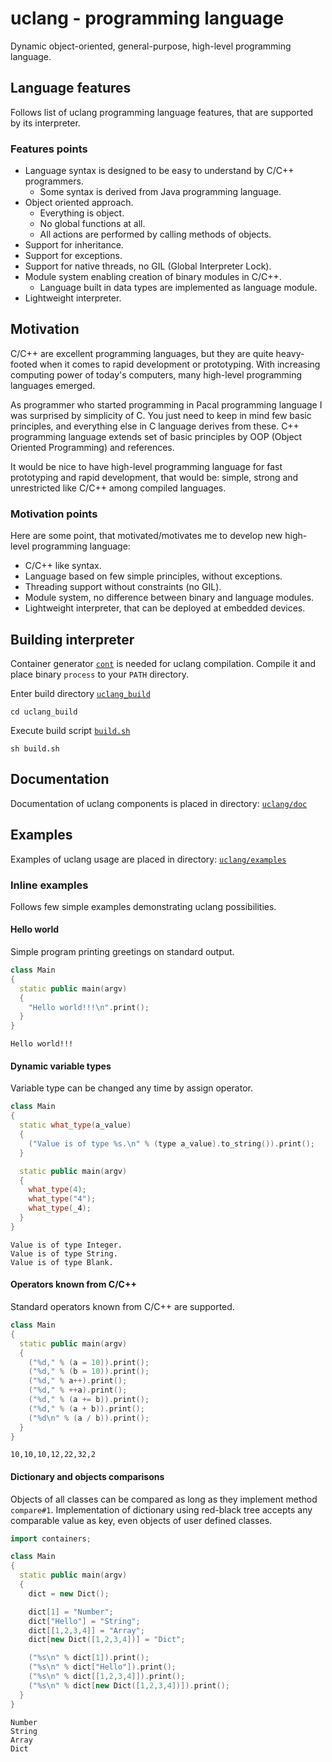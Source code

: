 # uclang - programming language

Dynamic object-oriented, general-purpose, high-level programming language.

## Language features

Follows list of uclang programming language features, that are supported by
its interpreter.

### Features points

* Language syntax is designed to be easy to understand by C/C++ programmers.
  * Some syntax is derived from Java programming language.
* Object oriented approach.
  * Everything is object. 
  * No global functions at all.
  * All actions are performed by calling methods of objects.
* Support for inheritance.
* Support for exceptions.
* Support for native threads, no GIL (Global Interpreter Lock).
* Module system enabling creation of binary modules in C/C++.
  * Language built in data types are implemented as language module.
* Lightweight interpreter.

## Motivation

C/C++ are excellent programming languages, but they are quite heavy-footed when
it comes to rapid development or prototyping.  With increasing computing power
of today's computers, many high-level programming languages emerged.

<!--
Many of widely known high-level programming languages have indisputable
influence on programing as we know it today. Some of these languages are even
used as first programming language in programming courses (MIT - Python).
-->

As programmer who started programming in Pacal programming language I was
surprised by simplicity of C. You just need to keep in mind few basic
principles, and everything else in C language derives from these.  C++
programming language extends set of basic principles by OOP (Object Oriented
Programming) and references.

It would be nice to have high-level programming language for fast prototyping
and rapid development, that would be: simple, strong and unrestricted like
C/C++ among compiled languages.

<!--
Advantages and drawbacks of some widespread high-level languages:

* Python
  * `-` Extraordinary language syntax to which everybody (including me) have to get used to.
  * `-` Too many unnecessary global functions and keywords.
  * `-` Global interpreter lock (GIL).
  * `+` Sophisticated module system, no difference between binary and language modules.
    * `+` Huge amount of native modules and libraries.
  * `-` Heavyweight interpreters, that are not so easily deployable on embedded devices.

* JavaScript
  * C/C++ like syntax more or less.
  * `+` Simple principles behind whole language.
    * `-` Arrays implemented as objects.
  * `+` Effective implementation and optimization (V8 JavaScript engine).
  * `-` Too many pitfalls waiting on unexperienced JavaScript programmers.
  * `-` One execution thread for process (not counting GC thread).
    * `+` Simplicity of usage resulting from this characteristics.
-->

### Motivation points

Here are some point, that motivated/motivates me to develop new high-level
programming language:

* C/C++ like syntax.
* Language based on few simple principles, without exceptions.
* Threading support without constraints (no GIL).
* Module system, no difference between binary and language modules.
* Lightweight interpreter, that can be deployed at embedded devices.

## Building interpreter

Container generator [`cont`](https://github.com/izuzanak/cont) is needed for
uclang compilation. Compile it and place binary `process` to your `PATH`
directory.

Enter build directory [`uclang_build`](https://github.com/izuzanak/uclang/tree/master/uclang_build)
```
cd uclang_build
```
Execute build script [`build.sh`](https://github.com/izuzanak/uclang/blob/master/uclang_build/build.sh)
```
sh build.sh
```

## Documentation

Documentation of uclang components is placed in directory: [`uclang/doc`](https://github.com/izuzanak/uclang/tree/master/uclang/doc)

## Examples

Examples of uclang usage are placed in directory: [`uclang/examples`](https://github.com/izuzanak/uclang/tree/master/uclang/examples)

### Inline examples

Follows few simple examples demonstrating uclang possibilities.

#### Hello world

Simple program printing greetings on standard output.

```cpp
class Main
{
  static public main(argv)
  {
    "Hello world!!!\n".print();
  }
}
```
```
Hello world!!!
```

#### Dynamic variable types

Variable type can be changed any time by assign operator.

```cpp
class Main
{
  static what_type(a_value)
  {
    ("Value is of type %s.\n" % (type a_value).to_string()).print();
  }

  static public main(argv)
  {
    what_type(4);
    what_type("4");
    what_type(_4);
  }
}
```
```
Value is of type Integer.
Value is of type String.
Value is of type Blank.
```

#### Operators known from C/C++

Standard operators known from C/C++ are supported.

```cpp
class Main
{
  static public main(argv)
  {
    ("%d," % (a = 10)).print();
    ("%d," % (b = 10)).print();
    ("%d," % a++).print();
    ("%d," % ++a).print();
    ("%d," % (a += b)).print();
    ("%d," % (a + b)).print();
    ("%d\n" % (a / b)).print();
  }
}
```
```
10,10,10,12,22,32,2
```

#### Dictionary and objects comparisons
Objects of all classes can be compared as long as they implement method
`compare#1`.  Implementation of dictionary using red-black tree accepts any
comparable value as key, even objects of user defined classes.

```cpp
import containers;

class Main
{
  static public main(argv)
  {
    dict = new Dict();

    dict[1] = "Number";
    dict["Hello"] = "String";
    dict[[1,2,3,4]] = "Array";
    dict[new Dict([1,2,3,4])] = "Dict";

    ("%s\n" % dict[1]).print();
    ("%s\n" % dict["Hello"]).print();
    ("%s\n" % dict[[1,2,3,4]]).print();
    ("%s\n" % dict[new Dict([1,2,3,4])]).print();
  }
}
```
```
Number
String
Array
Dict
```

